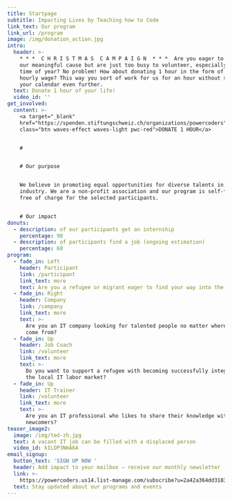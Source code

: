 ```yaml
---
title: Startpage
subtitle: Impacting Lives by Teaching how to Code
link_text: Our program
link_url: /program
image: /img/donation_action.jpg
intro:
  header: >-
    * * *  C H R I S T M A S  C A M P A I G N  * * *  Are you eager to support
    our meaningful cause but are just too busy to volunteer, especially at this
    time of year? No problem! How about donating 1 hour in the form of your
    hourly wage? This way you sort of work for us for an hour without straining
    your calendar even further.
  text: Donate 1 hour of your life!
  video_id: ''
get_involved:
  content: >-
    <a target="_blank"
    href="https://spenden.stiftungschweiz.ch/organizations/powercoders"
    class="btn waves-effect waves-light pwc-red">DONATE 1 HOUR</a>


    # 


    # Our purpose


    We believe in promoting equal opportunities for diverse talents in the IT
    industry. We are a non-profit association and our program is self-funded and
    free of charge for the selected participants. 


    # Our impact
donuts:
  - description: of our participants get an internship
    percentage: 90
  - description: of participants find a job (ongoing estimation)
    percentage: 60
program:
  - fade_in: Left
    header: Participant
    link: /participant
    link_text: more
    text: Are you a refugee or migrant eager to find your way into the IT industry?
  - fade_in: Right
    header: Company
    link: /company
    link_text: more
    text: >-
      Are you an IT company looking for talented people no matter where they
      come from?
  - fade_in: Up
    header: Job Coach
    link: /volunteer
    link_text: more
    text: >-
      Do you want to support a refugee with becoming successfully integrated in
      the local IT labor market?
  - fade_in: Up
    header: IT Trainer
    link: /volunteer
    link_text: more
    text: >-
      Are you an IT professional who likes to share their knowledge with
      newcomers?
teaser_image2:
  image: /img/ted-zh.jpg
  text: A vacant IT job can be filled with a displaced person
  video_id: kILDP3NmA6A
email_signup:
  button_text: 'SIGN UP NOW '
  header: Add impact to your mailbox – receive our monthly newsletter
  link: >-
    https://powercoders.us14.list-manage.com/subscribe?u=2a42a364dd3183e63617d355b&id=dd4d5d82f8
  text: Stay updated about our programs and events
---
```


